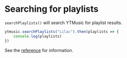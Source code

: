 # Searching for playlists

`searchPlaylists()` will search YTMusic for playlist results.

```ts
ytmusic.searchPlaylists("Lilac").then(playlists => {
	console.log(playlists)
})
```

See the [reference](../../references/ytmusic-methods/searchPlaylists.html) for information.